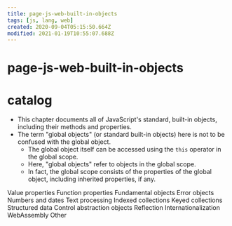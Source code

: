 ```yaml
---
title: page-js-web-built-in-objects
tags: [js, lang, web]
created: 2020-09-04T05:15:50.664Z
modified: 2021-01-19T10:55:07.688Z
---
```


# page-js-web-built-in-objects

# catalog

- This chapter documents all of JavaScript's standard, built-in objects, including their methods and properties.
- The term "global objects" (or standard built-in objects) here is not to be confused with the global object. 
  - The global object itself can be accessed using the `this` operator in the global scope. 
  - Here, "global objects" refer to objects in the global scope.
  - In fact, the global scope consists of the properties of the global object, including inherited properties, if any.

Value properties
Function properties
Fundamental objects
Error objects
Numbers and dates
Text processing
Indexed collections
Keyed collections
Structured data
Control abstraction objects
Reflection
Internationalization
WebAssembly
Other
